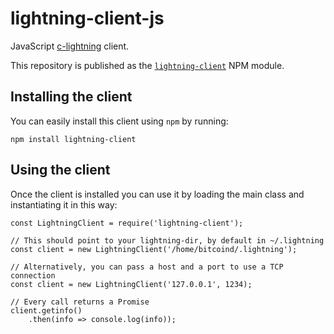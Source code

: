 # lightning-client-js

JavaScript [c-lightning](https://github.com/ElementsProject/lightning) client.

This repository is published as the [`lightning-client`](https://www.npmjs.com/package/lightning-client) NPM module.

## Installing the client

You can easily install this client using `npm` by running:

```
npm install lightning-client
```

## Using the client

Once the client is installed you can use it by loading the main class and instantiating it in this way:

```
const LightningClient = require('lightning-client');

// This should point to your lightning-dir, by default in ~/.lightning
const client = new LightningClient('/home/bitcoind/.lightning');

// Alternatively, you can pass a host and a port to use a TCP connection
const client = new LightningClient('127.0.0.1', 1234);

// Every call returns a Promise
client.getinfo()
    .then(info => console.log(info));
```
